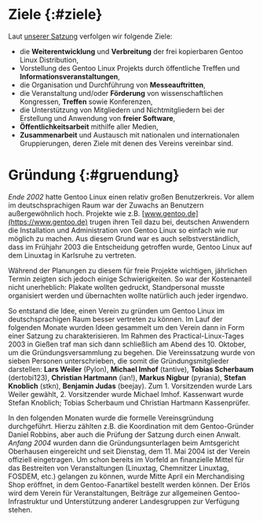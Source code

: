 <!--
.. title: Über uns
.. slug: ueber-uns
.. date: 2018-04-01 19:24:03 UTC+02:00
.. tags: 
.. category: 
.. link: 
.. description: 
.. type: text
-->

Ziele {:#ziele}
===============

Laut [unserer Satzung](/downloads/Satzung.pdf) verfolgen wir folgende Ziele:

* die **Weiterentwicklung** und **Verbreitung** der frei kopierbaren
  Gentoo Linux Distribution,
* Vorstellung des Gentoo Linux Projekts durch öffentliche Treffen und
  **Informationsveranstaltungen**,
* die Organisation und Durchführung von **Messeauftritten**,
* die Veranstaltung und/oder **Förderung** von wissenschaftlichen Kongressen,
  **Treffen** sowie Konferenzen,
* die Unterstützung von Mitgliedern und Nichtmitgliedern bei der Erstellung
  und Anwendung von **freier Software**,
* **Öffentlichkeitsarbeit** mithilfe aller Medien,
* **Zusammenarbeit** und Austausch mit nationalen und internationalen
  Gruppierungen, deren Ziele mit denen des Vereins vereinbar sind.


Gründung {:#gruendung}
======================

*Ende 2002* hatte Gentoo Linux einen relativ großen Benutzerkreis.
Vor allem im deutschsprachigen Raum war der Zuwachs an Benutzern
außergewöhnlich hoch. Projekte wie z.B. [www.gentoo.de](https://www.gentoo.de)
trugen ihren Teil dazu bei, deutschen Anwendern die Installation und
Administration von Gentoo Linux so einfach wie nur möglich zu machen.
Aus diesem Grund war es auch selbstverständlich, dass im Frühjahr 2003
die Entscheidung getroffen wurde, Gentoo Linux auf dem Linuxtag in
Karlsruhe zu vertreten.

Während der Planungen zu diesem für freie Projekte wichtigen,
jährlichen Termin zeigten sich jedoch einige Schwierigkeiten.
So war der Kostenanteil nicht unerheblich: Plakate wollten gedruckt,
Standpersonal musste organisiert werden und übernachten wollte natürlich
auch jeder irgendwo.

So entstand die Idee, einen Verein zu gründen um Gentoo Linux im
deutschsprachigen Raum besser vertreten zu können. Im Lauf der folgenden
Monate wurden Ideen gesammelt um den Verein dann in Form einer Satzung zu
charakterisieren. Im Rahmen des Practical-Linux-Tages 2003 in Gießen traf
man sich dann schließlich am Abend des 10. Oktober, um die
Gründungsversammlung zu begehen. Die Vereinssatzung wurde von sieben Personen
unterschrieben, die somit die Gründungsmitglieder darstellen:
**Lars Weiler** (Pylon),
**Michael Imhof** (tantive),
**Tobias Scherbaum** (dertobi123),
**Christian Hartmann** (ian!),
**Markus Nigbur** (pyrania),
**Stefan Knoblich** (stkn),
**Benjamin Judas** (beejay).
Zum 1. Vorsitzenden wurde Lars Weiler gewählt, 2. Vorsitzender wurde
Michael Imhof. Kassenwart wurde Stefan Knoblich; Tobias Scherbaum
und Christian Hartmann Kassenprüfer.

In den folgenden Monaten wurde die formelle Vereinsgründung durchgeführt.
Hierzu zählten z.B. die Koordination mit dem Gentoo-Gründer Daniel Robbins,
aber auch die Prüfung der Satzung durch einen Anwalt. *Anfang 2004* wurden
dann die Gründungsunterlagen beim Amtsgericht Oberhausen eingereicht und
seit Dienstag, dem 11. Mai 2004 ist der Verein offiziell eingetragen.
Um schon bereits im Vorfeld an finanzielle Mittel für das Bestreiten von
Veranstaltungen (Linuxtag, Chemnitzer Linuxtag, FOSDEM, etc.) gelangen zu
können, wurde Mitte April ein Merchandising Shop eröffnet, in dem
Gentoo-Fanartikel bestellt werden können. Der Erlös wird dem Verein für
Veranstaltungen, Beiträge zur allgemeinen Gentoo-Infrastruktur und
Unterstützung anderer Landesgruppen zur Verfügung stehen.
